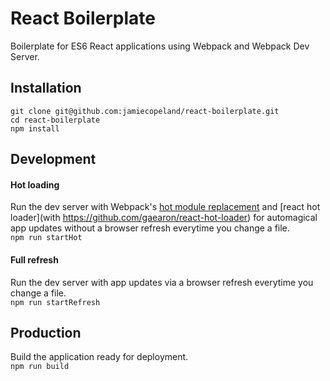 # React Boilerplate
Boilerplate for ES6 React applications using Webpack and Webpack Dev Server.

## Installation
```
git clone git@github.com:jamiecopeland/react-boilerplate.git
cd react-boilerplate
npm install
```

## Development

#### Hot loading
Run the dev server with Webpack's [hot module replacement](https://webpack.github.io/docs/hot-module-replacement.html) and [react hot loader](with https://github.com/gaearon/react-hot-loader) for automagical app updates without a browser refresh everytime you change a file.  
```npm run startHot```

#### Full refresh
Run the dev server with app updates via a browser refresh everytime you change a file.  
```npm run startRefresh```

## Production
Build the application ready for deployment.  
```npm run build```
